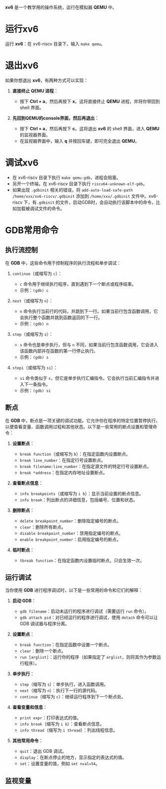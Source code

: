 **xv6** 是一个教学用的操作系统，运行在模拟器 **QEMU** 中。

# 运行xv6

运行 **xv6**：在 xv6-riscv 目录下，输入 `make qemu`。

# 退出xv6

如果你想退出 **xv6**，有两种方式可以实现：

1.  **直接终止 QEMU 进程**：

    *   按下 **Ctrl + a**，然后再按下 **x**。这将直接终止 **QEMU** 进程，并将你带回到 shell 界面。

2.  **先回到QEMU的console界面，然后再退出**：

    *   按下 **Ctrl + a**，然后再按下 **c**。这将退出 **xv6** 的 shell 界面，进入 **QEMU** 的监视器界面。
    *   在监视器界面中，输入 **q** 并按回车键，即可完全退出 **QEMU**。


# 调试xv6

*   在 xv6-riscv 目录下执行 `make qemu-gdb`，进程会阻塞。
*   另开一个终端，在 xv6-riscv 目录下执行 `riscv64-unknown-elf-gdb`。
*   如果出现 `.gdbinit` 相关的错误，将 `add-auto-load-safe-path /home/xxx/xv6-riscv/.gdbinit` 添加到 `/home/xxx/.gdbinit` 文件中。xv6-riscv 下，有`.gdbinit` 的文件，启动GDB时，会自动执行该脚本中的命令，比如加载被调试文件的命令。

# GDB常用命令

## 执行流控制

在 **GDB** 中，这些命令用于控制程序的执行流程和单步调试：

1.  `continue`（或缩写为 `c`）：

    *   `c` 命令用于继续执行程序，直到遇到下一个断点或程序结束。
    *   示例：`(gdb) c`
2.  `next`（或缩写为 `n`）：

    *   `n` 命令执行当前行的代码，并跳到下一行。如果当前行包含函数调用，它会执行整个函数并跳到函数返回的下一行。
    *   示例：`(gdb) n`
3.  `step`（或缩写为 `s`）：

    *   `s` 命令也是单步执行，但与 `n` 不同，如果当前行包含函数调用，它会进入该函数内部并在函数的第一行停止执行。
    *   示例：`(gdb) s`
4.  `stepi`（或缩写为 `si`）：

    *   `si` 命令类似于 `s`，但它是单步执行汇编指令。它会执行当前汇编指令并进入下一条指令。
    *   示例：`(gdb) si`

## 断点

在 **GDB** 中，断点是一项关键的调试功能。它允许你在程序的特定位置暂停执行，以便查看变量、函数调用过程和其他状态。以下是一些常用的断点设置和管理命令：

1.  **设置断点**：

    *   `break function`（或缩写为 `b`）：在指定函数内设置断点。
    *   `break line_number`：在指定行号设置断点。
    *   `break filename:line_number`：在指定源文件的特定行号设置断点。
    *   `break *address`：在指定内存地址设置断点。
2.  **查看断点信息**：

    *   `info breakpoints`（或缩写为 `i b`）：显示当前设置的断点信息。
    *   `info break`：列出断点的详细信息，包括编号、位置和状态。
3.  **删除断点**：

    *   `delete breakpoint_number`：删除指定编号的断点。
    *   `clear`：删除所有断点。
    *   `disable breakpoint_number`：禁用指定编号的断点。
    *   `enable breakpoint_number`：启用指定编号的断点。
4.  **临时断点**：

    *   `tbreak function`：在指定函数内设置临时断点，只会生效一次。

## &#x20;运行调试

当你使用 **GDB** 进行程序调试时，以下是一些常用的命令和它们的解释：

1.  **启动 GDB**：

    *   `gdb filename`：启动未运行的程序进行调试（需要运行 `run` 命令）。
    *   `gdb attach pid`：对已经运行的程序进行调试，使用 `detach` 命令可以让 GDB 调试器与程序分离。
2.  **设置断点**：

    *   `break function`：在指定函数中设置一个断点。
    *   `clear`：删除一个断点。
    *   `run [arglist]`：运行你的程序（如果指定了 `arglist`，则将其作为参数运行程序）。
3.  **单步执行**：

    *   `step`（缩写为 `s`）：单步执行，进入函数调用。
    *   `next`（缩写为 `n`）：执行下一行的源代码。
    *   `continue`（缩写为 `c`）：继续运行程序到下一个断点处。
4.  **查看变量和信息**：

    *   `print expr`：打印表达式的值。
    *   `info break`（缩写为 `i b`）：查看断点信息。
    *   `info thread`（缩写为 `i thread`）：列出线程信息。
5.  **其他常用命令**：

    *   `quit`：退出 GDB 调试。
    *   `display`：在断点停止的地方，显示指定的表达式的值。
    *   `set`：设置变量的值，例如 `set nval=54`。

## 监视变量

